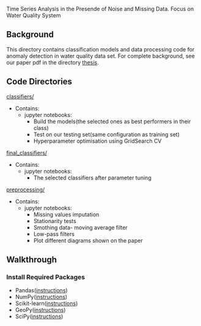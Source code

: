 Time Series Analysis in the Presende of Noise and Missing Data. Focus on Water Quality System

## Background

This directory contains classification models and data processing code for anomaly detection in water quality data set.
For complete background, see our paper pdf in the directory [thesis](https://github.com/EFgit/master-thesis-project/tree/master/thesis).

## Code Directories

[classifiers/](https://github.com/FitoreMuharremi/Time-Series-Analysis-Water-Quality-Anomaly-Detection/edit/master/README.md)

- Contains: 
  - jupyter notebooks:
    - Build the models(the selected ones as best performers in their class)
    - Test on our testing set(same configuration as training set)
    - Hyperparameter optimisation using GridSearch CV
    
    
[final_classifiers/](https://github.com/FitoreMuharremi/Time-Series-Analysis-Water-Quality-Anomaly-Detection/edit/master/README.md)
- Contains: 
  - jupyter notebooks:
    - The selected classifiers after parameter tuning
   

[preprocessing/](https://github.com/FitoreMuharremi/Time-Series-Analysis-Water-Quality-Anomaly-Detection)
  - Contains:
    - jupyter notebooks:
      - Missing values imputation
      - Stationarity tests
      - Smothing data- moving average filter
      - Low-pass filters
       - Plot different diagrams shown on the paper
      
 
## Walkthrough

 ### Install Required Packages
 
 - Pandas([instructions](http://pandas.pydata.org/pandas-docs/stable/install.html))
 - NumPy([instructions](https://docs.scipy.org/doc/numpy/user/install.html))
 - Scikit-learn([instructions](http://scikit-learn.org/stable/install.html))
 - GeoPy([instructions](https://github.com/geopy/geopy#installation))
 - SciPy([instructions](https://www.scipy.org/install.html))
 
